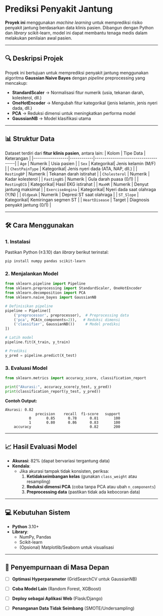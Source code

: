 # Prediksi Penyakit Jantung

**Proyek ini** menggunakan *machine learning* untuk memprediksi risiko penyakit jantung berdasarkan data klinis pasien. Dibangun dengan Python dan *library* scikit-learn, model ini dapat membantu tenaga medis dalam melakukan penilaian awal pasien.

---

## **🔍 Deskripsi Projek**
Proyek ini bertujuan untuk memprediksi penyakit jantung menggunakan algoritma **Gaussian Naive Bayes** dengan *pipeline* preprocessing yang mencakup:
- **StandardScaler** → Normalisasi fitur numerik (usia, tekanan darah, kolesterol, dll.)
- **OneHotEncoder** → Mengubah fitur kategorikal (jenis kelamin, jenis nyeri dada, dll.)
- **PCA** → Reduksi dimensi untuk meningkatkan performa model
- **GaussianNB** → Model klasifikasi utama

---

## **📊 Struktur Data**
Dataset terdiri dari **fitur klinis pasien**, antara lain:
| Kolom            | Tipe Data  | Keterangan                          |
|------------------|------------|-------------------------------------|
| `Age`            | Numerik    | Usia pasien                         |
| `Sex`            | Kategorikal| Jenis kelamin (M/F)                 |
| `ChestPainType`  | Kategorikal| Jenis nyeri dada (ATA, NAP, dll.)   |
| `RestingBP`      | Numerik    | Tekanan darah istirahat             |
| `Cholesterol`    | Numerik    | Kadar kolesterol                    |
| `FastingBS`      | Numerik    | Gula darah puasa (0/1)              |
| `RestingECG`     | Kategorikal| Hasil EKG istirahat                 |
| `MaxHR`          | Numerik    | Denyut jantung maksimal             |
| `ExerciseAngina` | Kategorikal| Nyeri dada saat olahraga (Y/N)      |
| `Oldpeak`        | Numerik    | Depresi ST saat olahraga            |
| `ST_Slope`       | Kategorikal| Kemiringan segmen ST                |
| `HeartDisease`   | Target     | Diagnosis penyakit jantung (0/1)    |

---

## **🛠 Cara Menggunakan**
### **1. Instalasi**
Pastikan Python (≥3.10) dan *library* berikut terinstal:
```bash
pip install numpy pandas scikit-learn
```

### **2. Menjalankan Model**
```python
from sklearn.pipeline import Pipeline
from sklearn.preprocessing import StandardScaler, OneHotEncoder
from sklearn.decomposition import PCA
from sklearn.naive_bayes import GaussianNB

# Definisikan pipeline
pipeline = Pipeline([
    ('preprocessor', preprocessor),  # Preprocessing data
    ('pca', PCA(n_components=2)),   # Reduksi dimensi
    ('classifier', GaussianNB())     # Model prediksi
])

# Latih model
pipeline.fit(X_train, y_train)

# Prediksi
y_pred = pipeline.predict(X_test)
```

### **3. Evaluasi Model**
```python
from sklearn.metrics import accuracy_score, classification_report

print("Akurasi:", accuracy_score(y_test, y_pred))
print(classification_report(y_test, y_pred))
```
**Contoh Output:**
```
Akurasi: 0.82
              precision    recall  f1-score   support
           0       0.85      0.78      0.81       100
           1       0.80      0.86      0.83       100
    accuracy                           0.82       200
```

---

## **📈 Hasil Evaluasi Model**
- **Akurasi**: 82% (dapat bervariasi tergantung data)
- **Kendala**:  
  - Jika akurasi tampak tidak konsisten, periksa:
    1. **Ketidakseimbangan kelas** (gunakan `class_weight` atau resampling)
    2. **Reduksi dimensi PCA** (coba tanpa PCA atau ubah `n_components`)
    3. **Preprocessing data** (pastikan tidak ada kebocoran data)

---

## **💻 Kebutuhan Sistem**
- **Python** 3.10+
- **Library**:
  - NumPy, Pandas
  - Scikit-learn
  - (Opsional) Matplotlib/Seaborn untuk visualisasi

---

## **🚀 Penyempurnaan di Masa Depan**
- [ ] **Optimasi Hyperparameter** (GridSearchCV untuk GaussianNB)
- [ ] **Coba Model Lain** (Random Forest, XGBoost)
- [ ] **Deploy sebagai Aplikasi Web** (Flask/Django)
- [ ] **Penanganan Data Tidak Seimbang** (SMOTE/Undersampling)

